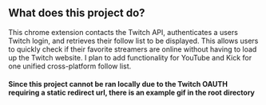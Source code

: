 ## What does this project do?
This chrome extension contacts the Twitch API, authenticates a users Twitch login, and retrieves their follow list to be displayed.
This allows users to quickly check if their favorite streamers are online without having to load up the Twitch website.
I plan to add functionality for YouTube and Kick for one unified cross-platform follow list.

#### Since this project cannot be ran locally due to the Twitch OAUTH requiring a static redirect url, there is an example gif in the root directory
